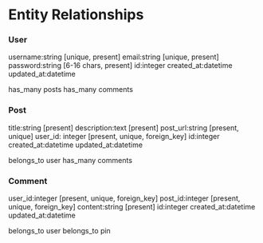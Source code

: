 # Entity Relationships

### User
username:string [unique, present]
email:string [unique, present]
password:string [6-16 chars, present]
id:integer
created_at:datetime
updated_at:datetime

has_many posts
has_many comments

### Post
title:string [present]
description:text [present]
post_url:string [present, unique]
user_id: integer [present, unique, foreign_key]
id:integer
created_at:datetime
updated_at:datetime

belongs_to user
has_many comments

### Comment
user_id:integer [present, unique, foreign_key]
post_id:integer [present, unique, foreign_key]
content:string [present]
id:integer
created_at:datetime
updated_at:datetime

belongs_to user
belongs_to pin